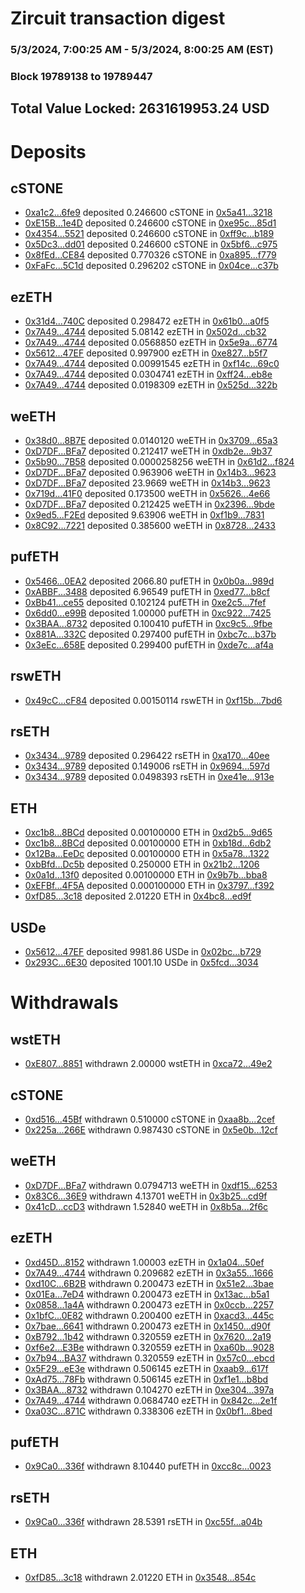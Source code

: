 # Zircuit transaction digest
### 5/3/2024, 7:00:25 AM - 5/3/2024, 8:00:25 AM (EST)
### Block 19789138 to 19789447

## Total Value Locked: 2631619953.24 USD

# Deposits
## cSTONE
- [0xa1c2...6fe9](https://etherscan.io/address/0xa1c2E6A43933eb8c1Cbd2A7d7f87379b30176fe9) deposited 0.246600 cSTONE in [0x5a41...3218](https://etherscan.io/tx/0xa1c2E6A43933eb8c1Cbd2A7d7f87379b30176fe9)
- [0xE15B...1e4D](https://etherscan.io/address/0xE15B5D845700CE39c756530dd6fcA84F7c501e4D) deposited 0.246600 cSTONE in [0xe95c...85d1](https://etherscan.io/tx/0xE15B5D845700CE39c756530dd6fcA84F7c501e4D)
- [0x4354...5521](https://etherscan.io/address/0x4354b18c7E4B2758cfBf8Ba9c69c078963F55521) deposited 0.246600 cSTONE in [0xff9c...b189](https://etherscan.io/tx/0x4354b18c7E4B2758cfBf8Ba9c69c078963F55521)
- [0x5Dc3...dd01](https://etherscan.io/address/0x5Dc30c300430db1E1995d945092b09eE6AbCdd01) deposited 0.246600 cSTONE in [0x5bf6...c975](https://etherscan.io/tx/0x5Dc30c300430db1E1995d945092b09eE6AbCdd01)
- [0x8fEd...CE84](https://etherscan.io/address/0x8fEd471eE2AB5590fa6f07664bACe632D1FfCE84) deposited 0.770326 cSTONE in [0xa895...f779](https://etherscan.io/tx/0x8fEd471eE2AB5590fa6f07664bACe632D1FfCE84)
- [0xFaFc...5C1d](https://etherscan.io/address/0xFaFcE89ee57b6AA0F37Ef7944F91b3B2b5fC5C1d) deposited 0.296202 cSTONE in [0x04ce...c37b](https://etherscan.io/tx/0xFaFcE89ee57b6AA0F37Ef7944F91b3B2b5fC5C1d)
## ezETH
- [0x31d4...740C](https://etherscan.io/address/0x31d4DCc55AbF901ace6E18188151113B9971740C) deposited 0.298472 ezETH in [0x61b0...a0f5](https://etherscan.io/tx/0x31d4DCc55AbF901ace6E18188151113B9971740C)
- [0x7A49...4744](https://etherscan.io/address/0x7A493Be5c2ce014cD049Bf178a1ac0Db1B434744) deposited 5.08142 ezETH in [0x502d...cb32](https://etherscan.io/tx/0x7A493Be5c2ce014cD049Bf178a1ac0Db1B434744)
- [0x7A49...4744](https://etherscan.io/address/0x7A493Be5c2ce014cD049Bf178a1ac0Db1B434744) deposited 0.0568850 ezETH in [0x5e9a...6774](https://etherscan.io/tx/0x7A493Be5c2ce014cD049Bf178a1ac0Db1B434744)
- [0x5612...47EF](https://etherscan.io/address/0x5612eeD99681B9Ab7D894002F39252517e7947EF) deposited 0.997900 ezETH in [0xe827...b5f7](https://etherscan.io/tx/0x5612eeD99681B9Ab7D894002F39252517e7947EF)
- [0x7A49...4744](https://etherscan.io/address/0x7A493Be5c2ce014cD049Bf178a1ac0Db1B434744) deposited 0.00991545 ezETH in [0xf14c...69c0](https://etherscan.io/tx/0x7A493Be5c2ce014cD049Bf178a1ac0Db1B434744)
- [0x7A49...4744](https://etherscan.io/address/0x7A493Be5c2ce014cD049Bf178a1ac0Db1B434744) deposited 0.0304741 ezETH in [0xff24...eb8e](https://etherscan.io/tx/0x7A493Be5c2ce014cD049Bf178a1ac0Db1B434744)
- [0x7A49...4744](https://etherscan.io/address/0x7A493Be5c2ce014cD049Bf178a1ac0Db1B434744) deposited 0.0198309 ezETH in [0x525d...322b](https://etherscan.io/tx/0x7A493Be5c2ce014cD049Bf178a1ac0Db1B434744)
## weETH
- [0x38d0...8B7E](https://etherscan.io/address/0x38d06c1E45e9885A85f0012d9F397A1bf3a08B7E) deposited 0.0140120 weETH in [0x3709...65a3](https://etherscan.io/tx/0x38d06c1E45e9885A85f0012d9F397A1bf3a08B7E)
- [0xD7DF...BFa7](https://etherscan.io/address/0xD7DF7E085214743530afF339aFC420c7c720BFa7) deposited 0.212417 weETH in [0xdb2e...9b37](https://etherscan.io/tx/0xD7DF7E085214743530afF339aFC420c7c720BFa7)
- [0x5b90...7B58](https://etherscan.io/address/0x5b900625e8A147a976dC266Dd1edE65901F77B58) deposited 0.0000258256 weETH in [0x61d2...f824](https://etherscan.io/tx/0x5b900625e8A147a976dC266Dd1edE65901F77B58)
- [0xD7DF...BFa7](https://etherscan.io/address/0xD7DF7E085214743530afF339aFC420c7c720BFa7) deposited 0.963906 weETH in [0x14b3...9623](https://etherscan.io/tx/0xD7DF7E085214743530afF339aFC420c7c720BFa7)
- [0xD7DF...BFa7](https://etherscan.io/address/0xD7DF7E085214743530afF339aFC420c7c720BFa7) deposited 23.9669 weETH in [0x14b3...9623](https://etherscan.io/tx/0xD7DF7E085214743530afF339aFC420c7c720BFa7)
- [0x719d...41F0](https://etherscan.io/address/0x719dAdCE00a3424C6c272B5353E25872f3eD41F0) deposited 0.173500 weETH in [0x5626...4e66](https://etherscan.io/tx/0x719dAdCE00a3424C6c272B5353E25872f3eD41F0)
- [0xD7DF...BFa7](https://etherscan.io/address/0xD7DF7E085214743530afF339aFC420c7c720BFa7) deposited 0.212425 weETH in [0x2396...9bde](https://etherscan.io/tx/0xD7DF7E085214743530afF339aFC420c7c720BFa7)
- [0x9ed5...F2Ed](https://etherscan.io/address/0x9ed5194f7506d71eEd9FAcB203B80Ad03aE8F2Ed) deposited 9.63906 weETH in [0xf1b9...7831](https://etherscan.io/tx/0x9ed5194f7506d71eEd9FAcB203B80Ad03aE8F2Ed)
- [0x8C92...7221](https://etherscan.io/address/0x8C9213B5c130A38f04deF13BD48baB4cdC457221) deposited 0.385600 weETH in [0x8728...2433](https://etherscan.io/tx/0x8C9213B5c130A38f04deF13BD48baB4cdC457221)
## pufETH
- [0x5466...0EA2](https://etherscan.io/address/0x54664c16c3f5D0BC33bf914bC82dA9A2275f0EA2) deposited 2066.80 pufETH in [0x0b0a...989d](https://etherscan.io/tx/0x54664c16c3f5D0BC33bf914bC82dA9A2275f0EA2)
- [0xABBF...3488](https://etherscan.io/address/0xABBF5A9cc22d1F893646ebe3a52cf179156C3488) deposited 6.96549 pufETH in [0xed77...b8cf](https://etherscan.io/tx/0xABBF5A9cc22d1F893646ebe3a52cf179156C3488)
- [0xBb41...ce55](https://etherscan.io/address/0xBb41aEC716c25526F1718A07935F993D7f79ce55) deposited 0.102124 pufETH in [0xe2c5...7fef](https://etherscan.io/tx/0xBb41aEC716c25526F1718A07935F993D7f79ce55)
- [0x6dd0...e99B](https://etherscan.io/address/0x6dd09Cb257c653bC1C08E4a26CAA344D1b60e99B) deposited 1.00000 pufETH in [0xc922...7425](https://etherscan.io/tx/0x6dd09Cb257c653bC1C08E4a26CAA344D1b60e99B)
- [0x3BAA...8732](https://etherscan.io/address/0x3BAA9aFD5ff032c5816c947706550BC612998732) deposited 0.100410 pufETH in [0xc9c5...9fbe](https://etherscan.io/tx/0x3BAA9aFD5ff032c5816c947706550BC612998732)
- [0x881A...332C](https://etherscan.io/address/0x881A4c533Fa7BDb9126003a1C9366d9aB9A0332C) deposited 0.297400 pufETH in [0xbc7c...b37b](https://etherscan.io/tx/0x881A4c533Fa7BDb9126003a1C9366d9aB9A0332C)
- [0x3eEc...658E](https://etherscan.io/address/0x3eEc65102aC4EC0F503D14A3C010b2466aB6658E) deposited 0.299400 pufETH in [0xde7c...af4a](https://etherscan.io/tx/0x3eEc65102aC4EC0F503D14A3C010b2466aB6658E)
## rswETH
- [0x49cC...cF84](https://etherscan.io/address/0x49cC048D0CD136d28D6Ca929a6a55e45fB4ecF84) deposited 0.00150114 rswETH in [0xf15b...7bd6](https://etherscan.io/tx/0x49cC048D0CD136d28D6Ca929a6a55e45fB4ecF84)
## rsETH
- [0x3434...9789](https://etherscan.io/address/0x34349c5569e7B846c3558961552D2202760A9789) deposited 0.296422 rsETH in [0xa170...40ee](https://etherscan.io/tx/0x34349c5569e7B846c3558961552D2202760A9789)
- [0x3434...9789](https://etherscan.io/address/0x34349c5569e7B846c3558961552D2202760A9789) deposited 0.149006 rsETH in [0x9694...597d](https://etherscan.io/tx/0x34349c5569e7B846c3558961552D2202760A9789)
- [0x3434...9789](https://etherscan.io/address/0x34349c5569e7B846c3558961552D2202760A9789) deposited 0.0498393 rsETH in [0xe41e...913e](https://etherscan.io/tx/0x34349c5569e7B846c3558961552D2202760A9789)
## ETH
- [0xc1b8...8BCd](https://etherscan.io/address/0xc1b833A80107278DC3f029dbA64EABa270fe8BCd) deposited 0.00100000 ETH in [0xd2b5...9d65](https://etherscan.io/tx/0xc1b833A80107278DC3f029dbA64EABa270fe8BCd)
- [0xc1b8...8BCd](https://etherscan.io/address/0xc1b833A80107278DC3f029dbA64EABa270fe8BCd) deposited 0.00100000 ETH in [0xb18d...6db2](https://etherscan.io/tx/0xc1b833A80107278DC3f029dbA64EABa270fe8BCd)
- [0x12Ba...EeDc](https://etherscan.io/address/0x12Ba06EEcD9f199E6AAFc3ccBCb5161d4948EeDc) deposited 0.00100000 ETH in [0x5a78...1322](https://etherscan.io/tx/0x12Ba06EEcD9f199E6AAFc3ccBCb5161d4948EeDc)
- [0xbBfd...Dc5b](https://etherscan.io/address/0xbBfdB9E4B997C8571315a292cFcb847c42f6Dc5b) deposited 0.250000 ETH in [0x21b2...1206](https://etherscan.io/tx/0xbBfdB9E4B997C8571315a292cFcb847c42f6Dc5b)
- [0x0a1d...13f0](https://etherscan.io/address/0x0a1d14cD79AAC176f8790C9671c995D0eF4113f0) deposited 0.00100000 ETH in [0x9b7b...bba8](https://etherscan.io/tx/0x0a1d14cD79AAC176f8790C9671c995D0eF4113f0)
- [0xEFBf...4F5A](https://etherscan.io/address/0xEFBf1Fe7c8C7547ED47FD5188197dD8DD8fc4F5A) deposited 0.000100000 ETH in [0x3797...f392](https://etherscan.io/tx/0xEFBf1Fe7c8C7547ED47FD5188197dD8DD8fc4F5A)
- [0xfD85...3c18](https://etherscan.io/address/0xfD85F376548Cdc845dBff40BeF866df2D1c63c18) deposited 2.01220 ETH in [0x4bc8...ed9f](https://etherscan.io/tx/0xfD85F376548Cdc845dBff40BeF866df2D1c63c18)
## USDe
- [0x5612...47EF](https://etherscan.io/address/0x5612eeD99681B9Ab7D894002F39252517e7947EF) deposited 9981.86 USDe in [0x02bc...b729](https://etherscan.io/tx/0x5612eeD99681B9Ab7D894002F39252517e7947EF)
- [0x293C...6E30](https://etherscan.io/address/0x293C6937D8D82e05B01335F7B33FBA0c8e256E30) deposited 1001.10 USDe in [0x5fcd...3034](https://etherscan.io/tx/0x293C6937D8D82e05B01335F7B33FBA0c8e256E30)
# Withdrawals
## wstETH
- [0xE807...8851](https://etherscan.io/address/0xE8078FFa8b9ACB9cf314A9d9e6C148181e6C8851) withdrawn 2.00000 wstETH in [0xca72...49e2](https://etherscan.io/tx/0xE8078FFa8b9ACB9cf314A9d9e6C148181e6C8851)
## cSTONE
- [0xd516...45Bf](https://etherscan.io/address/0xd516902C743814C8b0398841B66A51D61a8045Bf) withdrawn 0.510000 cSTONE in [0xaa8b...2cef](https://etherscan.io/tx/0xd516902C743814C8b0398841B66A51D61a8045Bf)
- [0x225a...266E](https://etherscan.io/address/0x225a124D442252038049cf4319d7366df151266E) withdrawn 0.987430 cSTONE in [0x5e0b...12cf](https://etherscan.io/tx/0x225a124D442252038049cf4319d7366df151266E)
## weETH
- [0xD7DF...BFa7](https://etherscan.io/address/0xD7DF7E085214743530afF339aFC420c7c720BFa7) withdrawn 0.0794713 weETH in [0xdf15...6253](https://etherscan.io/tx/0xD7DF7E085214743530afF339aFC420c7c720BFa7)
- [0x83C6...36E9](https://etherscan.io/address/0x83C6149694Cf9cc16c19a3994660b9121B7036E9) withdrawn 4.13701 weETH in [0x3b25...cd9f](https://etherscan.io/tx/0x83C6149694Cf9cc16c19a3994660b9121B7036E9)
- [0x41cD...ccD3](https://etherscan.io/address/0x41cDD693fBf95D8Ce9A8f9Ef0B9760870A4bccD3) withdrawn 1.52840 weETH in [0x8b5a...2f6c](https://etherscan.io/tx/0x41cDD693fBf95D8Ce9A8f9Ef0B9760870A4bccD3)
## ezETH
- [0xd45D...8152](https://etherscan.io/address/0xd45D1613666a255bF267536EC2a1fb2e6fF78152) withdrawn 1.00003 ezETH in [0x1a04...50ef](https://etherscan.io/tx/0xd45D1613666a255bF267536EC2a1fb2e6fF78152)
- [0x7A49...4744](https://etherscan.io/address/0x7A493Be5c2ce014cD049Bf178a1ac0Db1B434744) withdrawn 0.209682 ezETH in [0x3a55...1666](https://etherscan.io/tx/0x7A493Be5c2ce014cD049Bf178a1ac0Db1B434744)
- [0xd10C...6B2B](https://etherscan.io/address/0xd10C549e9043b1345F26CA8cFaA70b4d5f856B2B) withdrawn 0.200473 ezETH in [0x51e2...3bae](https://etherscan.io/tx/0xd10C549e9043b1345F26CA8cFaA70b4d5f856B2B)
- [0x01Ea...7eD4](https://etherscan.io/address/0x01Ea98eCD7216f7F1C8B68A43AE16a83be3C7eD4) withdrawn 0.200473 ezETH in [0x13ac...b5a1](https://etherscan.io/tx/0x01Ea98eCD7216f7F1C8B68A43AE16a83be3C7eD4)
- [0x0858...1a4A](https://etherscan.io/address/0x0858a537EfE2E970080449e2329F024493a91a4A) withdrawn 0.200473 ezETH in [0x0ccb...2257](https://etherscan.io/tx/0x0858a537EfE2E970080449e2329F024493a91a4A)
- [0x1bfC...0E82](https://etherscan.io/address/0x1bfC22cd7B47B3C2ad3CaB5251a2aD040e330E82) withdrawn 0.200400 ezETH in [0xacd3...445c](https://etherscan.io/tx/0x1bfC22cd7B47B3C2ad3CaB5251a2aD040e330E82)
- [0x7bae...6641](https://etherscan.io/address/0x7baeE5d0B36b2E8b93937b92127CbDf21b326641) withdrawn 0.200473 ezETH in [0x1450...d90f](https://etherscan.io/tx/0x7baeE5d0B36b2E8b93937b92127CbDf21b326641)
- [0xB792...1b42](https://etherscan.io/address/0xB7923F9773076c7029934a02aC9eBFeD90401b42) withdrawn 0.320559 ezETH in [0x7620...2a19](https://etherscan.io/tx/0xB7923F9773076c7029934a02aC9eBFeD90401b42)
- [0xf6e2...E3Be](https://etherscan.io/address/0xf6e2c23FeC81EbD74bb8ACcB7213A1cC6864E3Be) withdrawn 0.320559 ezETH in [0xa60b...9028](https://etherscan.io/tx/0xf6e2c23FeC81EbD74bb8ACcB7213A1cC6864E3Be)
- [0x7b94...BA37](https://etherscan.io/address/0x7b9497435A10f9333acE62B4346288A5B869BA37) withdrawn 0.320559 ezETH in [0x57c0...ebcd](https://etherscan.io/tx/0x7b9497435A10f9333acE62B4346288A5B869BA37)
- [0x5F29...eE3e](https://etherscan.io/address/0x5F2910E6e0b47aE3ed4AA3F3A930a07c6D7feE3e) withdrawn 0.506145 ezETH in [0xaab9...617f](https://etherscan.io/tx/0x5F2910E6e0b47aE3ed4AA3F3A930a07c6D7feE3e)
- [0xAd75...78Fb](https://etherscan.io/address/0xAd751C7f7c49f0d2079BD3B3b9DF7b916eeA78Fb) withdrawn 0.506145 ezETH in [0xf1e1...b8bd](https://etherscan.io/tx/0xAd751C7f7c49f0d2079BD3B3b9DF7b916eeA78Fb)
- [0x3BAA...8732](https://etherscan.io/address/0x3BAA9aFD5ff032c5816c947706550BC612998732) withdrawn 0.104270 ezETH in [0xe304...397a](https://etherscan.io/tx/0x3BAA9aFD5ff032c5816c947706550BC612998732)
- [0x7A49...4744](https://etherscan.io/address/0x7A493Be5c2ce014cD049Bf178a1ac0Db1B434744) withdrawn 0.0684740 ezETH in [0x842c...2e1f](https://etherscan.io/tx/0x7A493Be5c2ce014cD049Bf178a1ac0Db1B434744)
- [0xa03C...871C](https://etherscan.io/address/0xa03Cb883C5a923Df7FB9eb1CD731677a0952871C) withdrawn 0.338306 ezETH in [0x0bf1...8bed](https://etherscan.io/tx/0xa03Cb883C5a923Df7FB9eb1CD731677a0952871C)
## pufETH
- [0x9Ca0...336f](https://etherscan.io/address/0x9Ca0746c56262EBc2057803810cAb19A8ae0336f) withdrawn 8.10440 pufETH in [0xcc8c...0023](https://etherscan.io/tx/0x9Ca0746c56262EBc2057803810cAb19A8ae0336f)
## rsETH
- [0x9Ca0...336f](https://etherscan.io/address/0x9Ca0746c56262EBc2057803810cAb19A8ae0336f) withdrawn 28.5391 rsETH in [0xc55f...a04b](https://etherscan.io/tx/0x9Ca0746c56262EBc2057803810cAb19A8ae0336f)
## ETH
- [0xfD85...3c18](https://etherscan.io/address/0xfD85F376548Cdc845dBff40BeF866df2D1c63c18) withdrawn 2.01220 ETH in [0x3548...854c](https://etherscan.io/tx/0xfD85F376548Cdc845dBff40BeF866df2D1c63c18)
